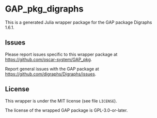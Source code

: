 # GAP_pkg_digraphs

This is a generated Julia wrapper package for the GAP package Digraphs 1.6.1.

## Issues

Please report issues specific to this wrapper package at <https://github.com/oscar-system/GAP_pkg>.

Report general issues with the GAP package at <https://github.com/digraphs/Digraphs/issues>.

## License

This wrapper is under the MIT license (see file `LICENSE`).

The license of the wrapped GAP package is GPL-3.0-or-later.
